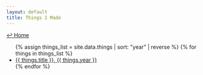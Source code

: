 ```yaml
---
layout: default
title: Things I Made 
---
```

<a href="../">↩ Home </a>
<ul>
{% assign things_list = site.data.things | sort: "year" | reverse %}
{% for things in things_list %}
  <li>
      <a href="{{ things.url }}">
      {{ things.title }}, {{ things.year }}
      </a>
  </li>
{% endfor %}
</ul>